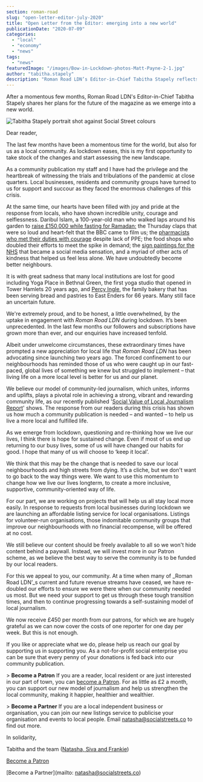 ```yaml
---
section: roman-road
slug: "open-letter-editor-july-2020"
title: "Open Letter from the Editor: emerging into a new world"
publicationDate: "2020-07-09"
categories: 
  - "local"
  - "economy"
  - "news"
tags: 
  - "news"
featuredImage: "/images/Bow-in-Lockdown-photos-Matt-Payne-2-1.jpg"
author: "tabitha.stapely"
description: "Roman Road LDN’s Editor-in-Chief Tabitha Stapely reflects on these past few months, and shares her plans for the future of the magazine and the local community as we emerge into a changed world."
---
```


After a momentous few months, Roman Road LDN's Editor-in-Chief Tabitha Stapely shares her plans for the future of the magazine as we emerge into a new world.

![Tabitha Stapely portrait shot against Social Street colours](/images/Tabitha-Stapely-blouse-background-colour.jpg)

Dear reader,

The last few months have been a momentous time for the world, but also for us as a local community. As lockdown eases, this is my first opportunity to take stock of the changes and start assessing the new landscape. 

As a community publication my staff and I have had the privilege and the heartbreak of witnessing the trials and tribulations of the pandemic at close quarters. Local businesses, residents and community groups have turned to us for support and succour as they faced the enormous challenges of this crisis. 

At the same time, our hearts have been filled with joy and pride at the response from locals, who have shown incredible unity, courage and selflessness. Daribul Islam, a 100-year-old man who walked laps around his garden to [raise £150,000 while fasting for Ramadan;](https://romanroadlondon.com/dabirul-choudhury-fundraiser/) the Thursday claps that were so loud and heart-felt that the BBC came to film us; the [pharmacists who met their duties with courage](https://romanroadlondon.com/massingham-chemist-sinclairs-pharmacy-covid-19/) despite lack of PPE; the food shops who doubled their efforts to meet the spike in demand; the [sign paintings for the NHS](https://romanroadlondon.com/peter-liversidge-sign-paintings-nhs/) that became a social media sensation, and a myriad of other acts of kindness that helped us feel less alone. We have undoubtedly become better neighbours. 

It is with great sadness that many local institutions are lost for good including Yoga Place in Bethnal Green, the first yoga studio that opened in Tower Hamlets 20 years ago, and [Percy Ingle](https://romanroadlondon.com/east-end-bakery-percy-ingles-closing-tribute/), the family bakery that has been serving bread and pastries to East Enders for 66 years. Many still face an uncertain future.

We're extremely proud, and to be honest, a little overwhelmed, by the uptake in engagement with _Roman Road LDN_ during lockdown. It’s been unprecedented. In the last few months our followers and subscriptions have grown more than ever, and our enquiries have increased tenfold. 

Albeit under unwelcome circumstances, these extraordinary times have prompted a new appreciation for local life that _Roman Road LDN_ has been advocating since launching two years ago. The forced confinement to our neighbourhoods has reminded those of us who were caught up in our fast-paced, global lives of something we knew but struggled to implement – that living life on a more local level is better for us and our planet.

We believe our model of community-led journalism, which unites, informs and uplifts, plays a pivotal role in achieving a strong, vibrant and rewarding community life, as our recently published '[Social Value of Local Journalism Report](https://socialstreets.co/social-value-local-journalism-report-2020/)' shows. The response from our readers during this crisis has shown us how much a community publication is needed – and wanted – to help us live a more local and fulfilled life.

As we emerge from lockdown, questioning and re-thinking how we live our lives, I think there is hope for sustained change. Even if most of us end up returning to our busy lives, some of us will have changed our habits for good. I hope that many of us will choose to ‘keep it local’.

We think that this may be the change that is needed to save our local neighbourhoods and high streets from dying. It’s a cliche, but we don't want to go back to the way things were. We want to use this momentum to change how we live our lives longterm, to create a more inclusive, supportive, community-oriented way of life.

For our part, we are working on projects that will help us all stay local more easily. In response to requests from local businesses during lockdown we are launching an affordable listing service for local organisations. Listings for volunteer-run organisations, those indomitable community groups that improve our neighbourhoods with no financial recompense, will be offered at no cost. 

We still believe our content should be freely available to all so we won't hide content behind a paywall. Instead, we will invest more in our Patron scheme, as we believe the best way to serve the community is to be funded by our local readers. 

For this we appeal to you, our community. At a time when many of _Roman Road LDN’_s current and future revenue streams have ceased, we have re-doubled our efforts to ensure we were there when our community needed us most. But we need your support to get us through these tough transition times, and then to continue progressing towards a self-sustaining model of local journalism.

We now receive £450 per month from our patrons, for which we are hugely grateful as we can now cover the costs of one reporter for one day per week. But this is not enough.

If you like or appreciate what we do, please help us reach our goal by supporting us in supporting you. As a not-for-profit social enterprise you can be sure that every penny of your donations is fed back into our community publication.

\> **Become a Patron** If you are a reader, local resident or are just interested in our part of town, you can [become a Patron](https://romanroadlondon.com/support-us/). For as little as £2 a month, you can support our new model of journalism and help us strengthen the local community, making it happier, healthier and wealthier. 

\> **Become a Partner** If you are a local independent business or organisation, you can join our new listings service to publicise your organisation and events to local people. Email [natasha@socialstreets.co](mailto:natasha@socialstreets.co?subject=Enquiry%20about%20listing%20on%20Roman%20Road%20LDN) to find out more.

In solidarity,

Tabitha and the team ([Natasha, Siva and Frankie](https://romanroadlondon.com/editorial-team/))

[Become a Patron](https://romanroadlondon.com/support-us/)

[Become a Partner](mailto: natasha@socialstreets.co)
